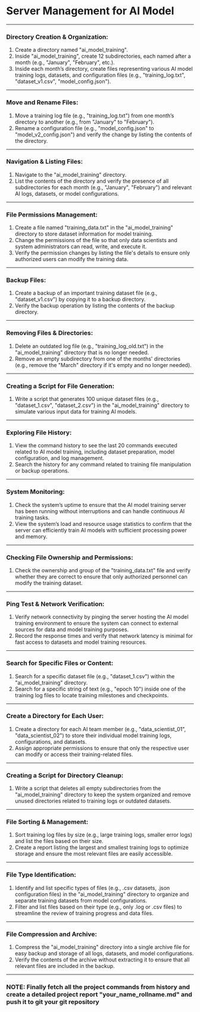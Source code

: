 # Server Management for AI Model

---

### **Directory Creation & Organization:**

1. Create a directory named "ai_model_training".
2. Inside "ai_model_training", create 12 subdirectories, each named after a month (e.g., "January", "February", etc.).
3. Inside each month’s directory, create files representing various AI model training logs, datasets, and configuration files (e.g., "training_log.txt", "dataset_v1.csv", "model_config.json").

---

### **Move and Rename Files:**

1. Move a training log file (e.g., "training_log.txt") from one month’s directory to another (e.g., from "January" to "February").
2. Rename a configuration file (e.g., "model_config.json" to "model_v2_config.json") and verify the change by listing the contents of the directory.

---

### **Navigation & Listing Files:**

1. Navigate to the "ai_model_training" directory.
2. List the contents of the directory and verify the presence of all subdirectories for each month (e.g., "January", "February") and relevant AI logs, datasets, or model configurations.

---

### **File Permissions Management:**

1. Create a file named "training_data.txt" in the "ai_model_training" directory to store dataset information for model training.
2. Change the permissions of the file so that only data scientists and system administrators can read, write, and execute it.
3. Verify the permission changes by listing the file's details to ensure only authorized users can modify the training data.

---

### **Backup Files:**

1. Create a backup of an important training dataset file (e.g., "dataset_v1.csv") by copying it to a backup directory.
2. Verify the backup operation by listing the contents of the backup directory.

---

### **Removing Files & Directories:**

1. Delete an outdated log file (e.g., "training_log_old.txt") in the "ai_model_training" directory that is no longer needed.
2. Remove an empty subdirectory from one of the months' directories (e.g., remove the "March" directory if it's empty and no longer needed).

---

### **Creating a Script for File Generation:**

1. Write a script that generates 100 unique dataset files (e.g., "dataset_1.csv", "dataset_2.csv") in the "ai_model_training" directory to simulate various input data for training AI models.

---

### **Exploring File History:**

1. View the command history to see the last 20 commands executed related to AI model training, including dataset preparation, model configuration, and log management.
2. Search the history for any command related to training file manipulation or backup operations.

---

### **System Monitoring:**

1. Check the system’s uptime to ensure that the AI model training server has been running without interruptions and can handle continuous AI training tasks.
2. View the system’s load and resource usage statistics to confirm that the server can efficiently train AI models with sufficient processing power and memory.

---

### **Checking File Ownership and Permissions:**

1. Check the ownership and group of the "training_data.txt" file and verify whether they are correct to ensure that only authorized personnel can modify the training dataset.

---

### **Ping Test & Network Verification:**

1. Verify network connectivity by pinging the server hosting the AI model training environment to ensure the system can connect to external sources for data and model training purposes.
2. Record the response times and verify that network latency is minimal for fast access to datasets and model training resources.

---

### **Search for Specific Files or Content:**

1. Search for a specific dataset file (e.g., "dataset_1.csv") within the "ai_model_training" directory.
2. Search for a specific string of text (e.g., "epoch 10") inside one of the training log files to locate training milestones and checkpoints.

---

### **Create a Directory for Each User:**

1. Create a directory for each AI team member (e.g., "data_scientist_01", "data_scientist_02") to store their individual model training logs, configurations, and datasets.
2. Assign appropriate permissions to ensure that only the respective user can modify or access their training-related files.

---

### **Creating a Script for Directory Cleanup:**

1. Write a script that deletes all empty subdirectories from the "ai_model_training" directory to keep the system organized and remove unused directories related to training logs or outdated datasets.

---

### **File Sorting & Management:**

1. Sort training log files by size (e.g., large training logs, smaller error logs) and list the files based on their size.
2. Create a report listing the largest and smallest training logs to optimize storage and ensure the most relevant files are easily accessible.

---

### **File Type Identification:**

1. Identify and list specific types of files (e.g., .csv datasets, .json configuration files) in the "ai_model_training" directory to organize and separate training datasets from model configurations.
2. Filter and list files based on their type (e.g., only .log or .csv files) to streamline the review of training progress and data files.

---

### **File Compression and Archive:**

1. Compress the "ai_model_training" directory into a single archive file for easy backup and storage of all logs, datasets, and model configurations.
2. Verify the contents of the archive without extracting it to ensure that all relevant files are included in the backup.

---

### NOTE: Finally fetch all the project commands from history and create a detailed project report "your_name_rollname.md" and push it to git your git repository